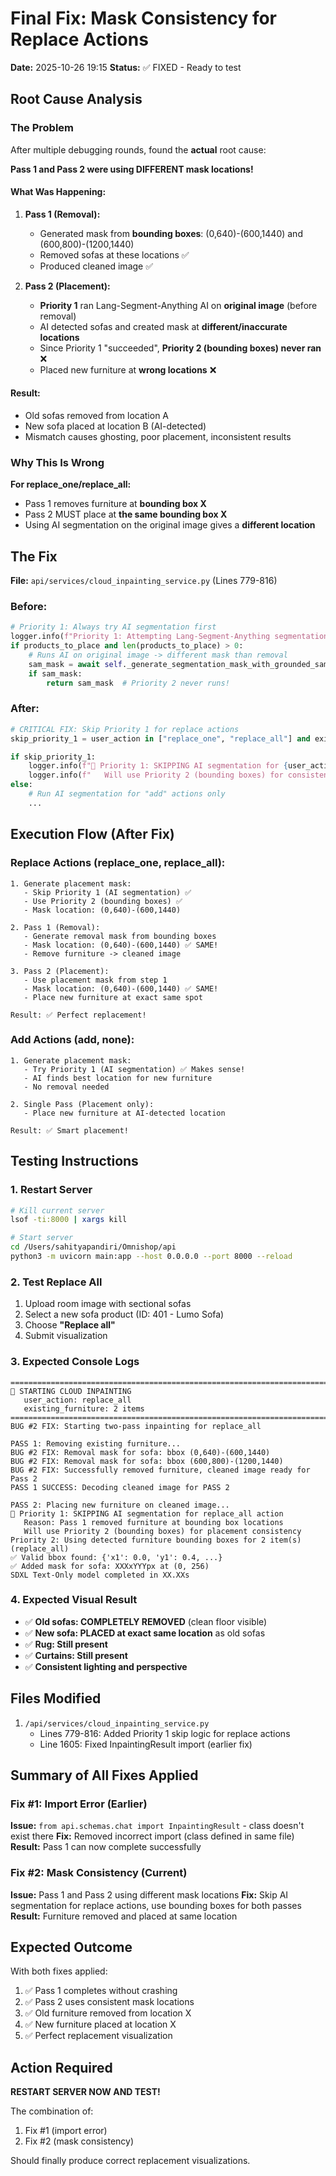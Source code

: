 # Final Fix: Mask Consistency for Replace Actions

**Date:** 2025-10-26 19:15
**Status:** ✅ FIXED - Ready to test

## Root Cause Analysis

### The Problem
After multiple debugging rounds, found the **actual** root cause:

**Pass 1 and Pass 2 were using DIFFERENT mask locations!**

#### What Was Happening:

1. **Pass 1 (Removal):**
   - Generated mask from **bounding boxes**: (0,640)-(600,1440) and (600,800)-(1200,1440)
   - Removed sofas at these locations ✅
   - Produced cleaned image ✅

2. **Pass 2 (Placement):**
   - **Priority 1** ran Lang-Segment-Anything AI on **original image** (before removal)
   - AI detected sofas and created mask at **different/inaccurate locations**
   - Since Priority 1 "succeeded", **Priority 2 (bounding boxes) never ran** ❌
   - Placed new furniture at **wrong locations** ❌

#### Result:
- Old sofas removed from location A
- New sofa placed at location B (AI-detected)
- Mismatch causes ghosting, poor placement, inconsistent results

### Why This Is Wrong

**For replace_one/replace_all:**
- Pass 1 removes furniture at **bounding box X**
- Pass 2 MUST place at **the same bounding box X**
- Using AI segmentation on the original image gives a **different location**

## The Fix

**File:** `api/services/cloud_inpainting_service.py` (Lines 779-816)

### Before:
```python
# Priority 1: Always try AI segmentation first
logger.info(f"Priority 1: Attempting Lang-Segment-Anything segmentation")
if products_to_place and len(products_to_place) > 0:
    # Runs AI on original image -> different mask than removal
    sam_mask = await self._generate_segmentation_mask_with_grounded_sam(...)
    if sam_mask:
        return sam_mask  # Priority 2 never runs!
```

### After:
```python
# CRITICAL FIX: Skip Priority 1 for replace actions
skip_priority_1 = user_action in ["replace_one", "replace_all"] and existing_furniture

if skip_priority_1:
    logger.info(f"🔵 Priority 1: SKIPPING AI segmentation for {user_action}")
    logger.info(f"   Will use Priority 2 (bounding boxes) for consistency")
else:
    # Run AI segmentation for "add" actions only
    ...
```

## Execution Flow (After Fix)

### Replace Actions (replace_one, replace_all):
```
1. Generate placement mask:
   - Skip Priority 1 (AI segmentation) ✅
   - Use Priority 2 (bounding boxes) ✅
   - Mask location: (0,640)-(600,1440)

2. Pass 1 (Removal):
   - Generate removal mask from bounding boxes
   - Mask location: (0,640)-(600,1440) ✅ SAME!
   - Remove furniture -> cleaned image

3. Pass 2 (Placement):
   - Use placement mask from step 1
   - Mask location: (0,640)-(600,1440) ✅ SAME!
   - Place new furniture at exact same spot

Result: ✅ Perfect replacement!
```

### Add Actions (add, none):
```
1. Generate placement mask:
   - Try Priority 1 (AI segmentation) ✅ Makes sense!
   - AI finds best location for new furniture
   - No removal needed

2. Single Pass (Placement only):
   - Place new furniture at AI-detected location

Result: ✅ Smart placement!
```

## Testing Instructions

### 1. Restart Server
```bash
# Kill current server
lsof -ti:8000 | xargs kill

# Start server
cd /Users/sahityapandiri/Omnishop/api
python3 -m uvicorn main:app --host 0.0.0.0 --port 8000 --reload
```

### 2. Test Replace All
1. Upload room image with sectional sofas
2. Select a new sofa product (ID: 401 - Lumo Sofa)
3. Choose **"Replace all"**
4. Submit visualization

### 3. Expected Console Logs
```
================================================================================
🔵 STARTING CLOUD INPAINTING
   user_action: replace_all
   existing_furniture: 2 items
================================================================================
BUG #2 FIX: Starting two-pass inpainting for replace_all

PASS 1: Removing existing furniture...
BUG #2 FIX: Removal mask for sofa: bbox (0,640)-(600,1440)
BUG #2 FIX: Removal mask for sofa: bbox (600,800)-(1200,1440)
BUG #2 FIX: Successfully removed furniture, cleaned image ready for Pass 2
PASS 1 SUCCESS: Decoding cleaned image for PASS 2

PASS 2: Placing new furniture on cleaned image...
🔵 Priority 1: SKIPPING AI segmentation for replace_all action
   Reason: Pass 1 removed furniture at bounding box locations
   Will use Priority 2 (bounding boxes) for placement consistency
Priority 2: Using detected furniture bounding boxes for 2 item(s) (replace_all)
✅ Valid bbox found: {'x1': 0.0, 'y1': 0.4, ...}
✅ Added mask for sofa: XXXxYYYpx at (0, 256)
SDXL Text-Only model completed in XX.XXs
```

### 4. Expected Visual Result
- ✅ **Old sofas: COMPLETELY REMOVED** (clean floor visible)
- ✅ **New sofa: PLACED at exact same location** as old sofas
- ✅ **Rug: Still present**
- ✅ **Curtains: Still present**
- ✅ **Consistent lighting and perspective**

## Files Modified

1. `/api/services/cloud_inpainting_service.py`
   - Lines 779-816: Added Priority 1 skip logic for replace actions
   - Line 1605: Fixed InpaintingResult import (earlier fix)

## Summary of All Fixes Applied

### Fix #1: Import Error (Earlier)
**Issue:** `from api.schemas.chat import InpaintingResult` - class doesn't exist there
**Fix:** Removed incorrect import (class defined in same file)
**Result:** Pass 1 can now complete successfully

### Fix #2: Mask Consistency (Current)
**Issue:** Pass 1 and Pass 2 using different mask locations
**Fix:** Skip AI segmentation for replace actions, use bounding boxes for both passes
**Result:** Furniture removed and placed at same location

## Expected Outcome

With both fixes applied:
1. ✅ Pass 1 completes without crashing
2. ✅ Pass 2 uses consistent mask locations
3. ✅ Old furniture removed from location X
4. ✅ New furniture placed at location X
5. ✅ Perfect replacement visualization

## Action Required

**RESTART SERVER NOW AND TEST!**

The combination of:
1. Fix #1 (import error)
2. Fix #2 (mask consistency)

Should finally produce correct replacement visualizations.

